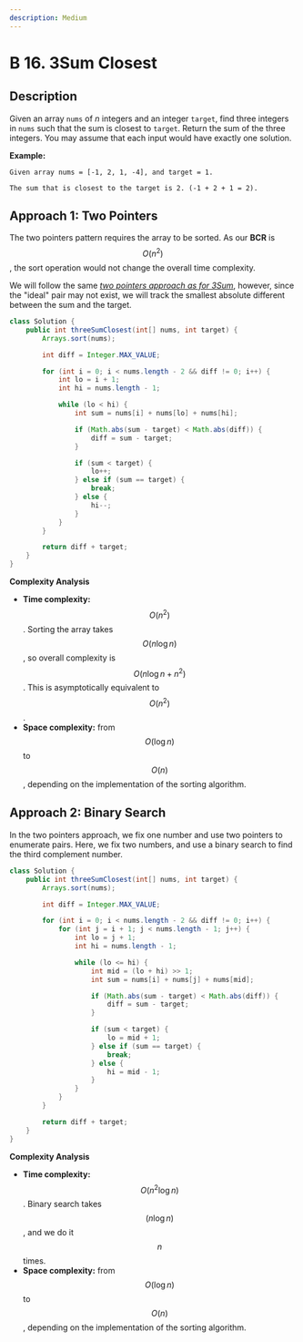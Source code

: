 ```yaml
---
description: Medium
---
```


# B 16. 3Sum Closest

## Description

Given an array `nums` of _n_ integers and an integer `target`, find three integers in `nums` such that the sum is closest to `target`. Return the sum of the three integers. You may assume that each input would have exactly one solution.

**Example:**

```text
Given array nums = [-1, 2, 1, -4], and target = 1.

The sum that is closest to the target is 2. (-1 + 2 + 1 = 2).
```

## Approach 1: Two Pointers

The two pointers pattern requires the array to be sorted. As our **BCR** is $$O(n^2)$$, the sort operation would not change the overall time complexity.

We will follow the same [_two pointers approach as for 3Sum_](3sum.md#approach-1-two-pointers), however, since the "ideal" pair may not exist, we will track the smallest absolute different between the sum and the target.

```java
class Solution {
    public int threeSumClosest(int[] nums, int target) {
        Arrays.sort(nums);

        int diff = Integer.MAX_VALUE;

        for (int i = 0; i < nums.length - 2 && diff != 0; i++) {
            int lo = i + 1;
            int hi = nums.length - 1;

            while (lo < hi) {
                int sum = nums[i] + nums[lo] + nums[hi];

                if (Math.abs(sum - target) < Math.abs(diff)) {
                    diff = sum - target;
                }

                if (sum < target) {
                    lo++;
                } else if (sum == target) {
                    break;
                } else {
                    hi--;
                }
            }
        }

        return diff + target;
    }
}
```

**Complexity Analysis**

* **Time complexity:** $$O(n^2)$$. Sorting the array takes $$O(n\log{n})$$, so overall complexity is $$O(n\log{n} + n^2)$$. This is asymptotically equivalent to $$O(n^2)$$.
* **Space complexity:** from $$O(\log{n})$$ to $$O(n)$$, depending on the implementation of the sorting algorithm.

## Approach 2: Binary Search

In the two pointers approach, we fix one number and use two pointers to enumerate pairs. Here, we fix two numbers, and use a binary search to find the third complement number.

```java
class Solution {
    public int threeSumClosest(int[] nums, int target) {
        Arrays.sort(nums);

        int diff = Integer.MAX_VALUE;

        for (int i = 0; i < nums.length - 2 && diff != 0; i++) {
            for (int j = i + 1; j < nums.length - 1; j++) {
                int lo = j + 1;
                int hi = nums.length - 1;

                while (lo <= hi) {
                    int mid = (lo + hi) >> 1;
                    int sum = nums[i] + nums[j] + nums[mid];

                    if (Math.abs(sum - target) < Math.abs(diff)) {
                        diff = sum - target;
                    }

                    if (sum < target) {
                        lo = mid + 1;
                    } else if (sum == target) {
                        break;
                    } else {
                        hi = mid - 1;
                    }
                }
            }
        }

        return diff + target;
    }
}
```

**Complexity Analysis**

* **Time complexity:** $$O(n^2\log{n})$$. Binary search takes $$(n\log{n})$$, and we do it $$n$$ times.
* **Space complexity:** from $$O(\log{n})$$ to $$O(n)$$, depending on the implementation of the sorting algorithm.

